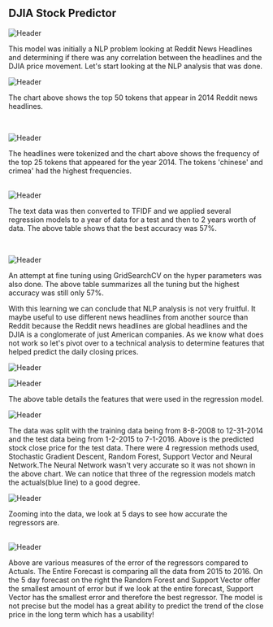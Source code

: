 ## DJIA Stock Predictor
![Header](https://github.com/khtaho/Stock_Predictor/blob/master/candlestick-charts.png "Header")

This model was initially a NLP problem looking at Reddit News Headlines and determining if there was any correlation between the headlines and the DJIA price movement. Let's start looking at the NLP analysis that was done.

![Header](https://github.com/khtaho/Stock_Predictor/blob/master/newplot(1).png "Header")

The chart above shows the top 50 tokens that appear in 2014 Reddit news headlines.

<br/>

![Header](https://github.com/khtaho/Stock_Predictor/blob/master/plot1.png "Header")

The headlines were tokenized and the chart above shows the frequency of the top 25 tokens that appeared for the year 2014. The tokens 'chinese' and crimea' had the highest frequencies.
<br/>
<br/>

![Header](https://github.com/khtaho/Stock_Predictor/blob/master/accuracy.png "Header")

The text data was then converted to TFIDF and we applied several regression models to a year of data for a test and then to 2 years worth of data.  The above table shows that the best accuracy was 57%.

<br/>

![Header](https://github.com/khtaho/Stock_Predictor/blob/master/grid%20search.jpg "Header")


An attempt at fine tuning using GridSearchCV on the hyper parameters was also done.  The above table summarizes all the tuning but the highest accuracy was still only 57%.
<br/>

With this learning we can conclude that NLP analysis is not very fruitful. It maybe useful to use different news headlines from another source than Reddit because the Reddit news headlines are global headlines and the DJIA is a conglomerate of just American companies. As we know what does not work so let's pivot over to a technical analysis to determine features that helped predict the daily closing prices. 



![Header](https://github.com/khtaho/Stock_Predictor/blob/master/stock%20features1a.jpg "Header")


![Header](https://github.com/khtaho/Stock_Predictor/blob/master/stock%20features2.png "Header")

The above table details the features that were used in the regression model.<br/>


![Header](https://github.com/khtaho/Stock_Predictor/blob/master/stock%20regression.png "Header")

The data was split with the training data being from 8-8-2008 to 12-31-2014 and the test data being from 1-2-2015 to 7-1-2016. Above is the predicted stock close price for the test data.  There were 4 regression methods used, Stochastic Gradient Descent, Random Forest, Support Vector and Neural Network.The Neural Network wasn't very accurate so it was not shown in the above chart. We can notice that three of the regression models match the actuals(blue line) to a good degree.

![Header](https://github.com/khtaho/Stock_Predictor/blob/master/5%20day%20stock%20forecast.png "Header")

Zooming into the data, we look at 5 days to see how accurate the regressors are.<br/>
<br/>

![Header](https://github.com/khtaho/Stock_Predictor/blob/master/error%20chart.png "Header")

Above are various measures of the error of the regressors compared to Actuals. The Entire Forecast is comparing all the data from 2015 to 2016. On the 5 day forecast on the right the Random Forest and Support Vector offer the smallest amount of error but if we look at the entire forecast, Support Vector has the smallest error and therefore the best regressor.  The  model is not precise but the model has a great ability to predict the trend of the close price in the long term which has a usability!

